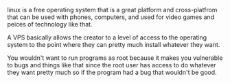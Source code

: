 linux is a free operating system that is a great platform and cross-platfrom that can be used with phones, computers, and used for video games and peices of technology like that. 

A VPS basically allows the creator to a level of access to the operating system to the point where they can pretty much install whatever they want. 

You wouldn't want to run programs as root because it makes you vulnerable to bugs and things like that since the root user has access to do whatever they want pretty much so if the program had a bug that wouldn't be good. 